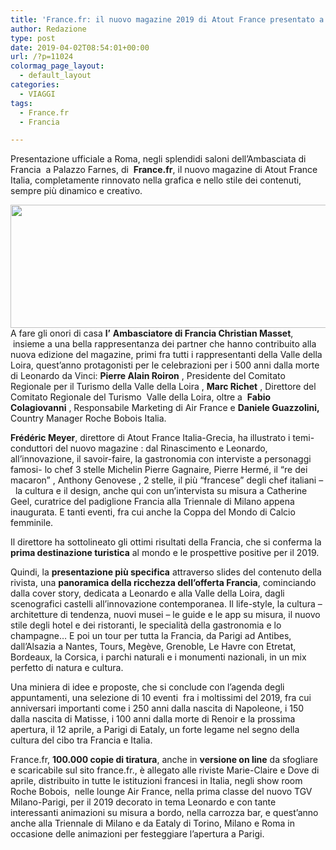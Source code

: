 ```yaml
---
title: 'France.fr: il nuovo magazine 2019 di Atout France presentato a Roma'
author: Redazione
type: post
date: 2019-04-02T08:54:01+00:00
url: /?p=11024
colormag_page_layout:
  - default_layout
categories:
  - VIAGGI
tags:
  - France.fr
  - Francia

---
```

Presentazione ufficiale a Roma, negli splendidi saloni dell’Ambasciata di Francia  a Palazzo Farnes, di  **France.fr**, il nuovo magazine di Atout France Italia, completamente rinnovato nella grafica e nello stile dei contenuti, sempre più dinamico e creativo.

<img decoding="async" loading="lazy" class="aligncenter wp-image-11026 size-full" src="https://progressonline.it/wp-content/uploads/2019/04/arton8828.jpg" alt="" width="808" height="197" /> A fare gli onori di casa **l’** **Ambasciatore di Francia Christian Masset**,  insieme a una bella rappresentanza dei partner che hanno contribuito alla nuova edizione del magazine, primi fra tutti i rappresentanti della Valle della Loira, quest’anno protagonisti per le celebrazioni per i 500 anni dalla morte di Leonardo da Vinci: **Pierre Alain Roiron** , Presidente del Comitato Regionale per il Turismo della Valle della Loira , **Marc Richet** , Direttore del Comitato Regionale del Turismo  Valle della Loira, oltre a  **Fabio Colagiovanni** , Responsabile Marketing di Air France e **Daniele Guazzolini,** Country Manager Roche Bobois Italia.

**Frédéric Meyer**, direttore di Atout France Italia-Grecia, ha illustrato i temi-conduttori del nuovo magazine : dal Rinascimento e Leonardo, all’innovazione, il savoir-faire, la gastronomia con interviste a personaggi famosi- lo chef 3 stelle Michelin Pierre Gagnaire, Pierre Hermé, il “re dei macaron” , Anthony Genovese , 2 stelle, il più “francese” degli chef italiani &#8211;  la cultura e il design, anche qui con un’intervista su misura a Catherine Geel, curatrice del padiglione Francia alla Triennale di Milano appena inaugurata. E tanti eventi, fra cui anche la Coppa del Mondo di Calcio femminile.

Il direttore ha sottolineato gli ottimi risultati della Francia, che si conferma la **prima destinazione turistica** al mondo e le prospettive positive per il 2019.

Quindi, la **presentazione più specifica** attraverso slides del contenuto della rivista, una **panoramica della ricchezza dell’offerta Francia**, cominciando dalla cover story, dedicata a Leonardo e alla Valle della Loira, dagli scenografici castelli all’innovazione contemporanea. Il life-style, la cultura – architetture di tendenza, nuovi musei – le guide e le app su misura, il nuovo stile degli hotel e dei ristoranti, le specialità della gastronomia e lo champagne… E poi un tour per tutta la Francia, da Parigi ad Antibes, dall’Alsazia a Nantes, Tours, Megève, Grenoble, Le Havre con Etretat, Bordeaux, la Corsica, i parchi naturali e i monumenti nazionali, in un mix perfetto di natura e cultura.

Una miniera di idee e proposte, che si conclude con l’agenda degli appuntamenti, una selezione di 10 eventi  fra i moltissimi del 2019, fra cui anniversari importanti come i 250 anni dalla nascita di Napoleone, i 150 dalla nascita di Matisse, i 100 anni dalla morte di Renoir e la prossima apertura, il 12 aprile, a Parigi di Eataly, un forte legame nel segno della cultura del cibo tra Francia e Italia.

France.fr, **100.000 copie di tiratura**, anche in **versione on line** da sfogliare e scaricabile sul sito france.fr., è allegato alle riviste Marie-Claire e Dove di aprile, distribuito in tutte le istituzioni francesi in Italia, negli show room Roche Bobois,  nelle lounge Air France, nella prima classe del nuovo TGV Milano-Parigi, per il 2019 decorato in tema Leonardo e con tante interessanti animazioni su misura a bordo, nella carrozza bar, e quest’anno anche alla Triennale di Milano e da Eataly di Torino, Milano e Roma in occasione delle animazioni per festeggiare l’apertura a Parigi.